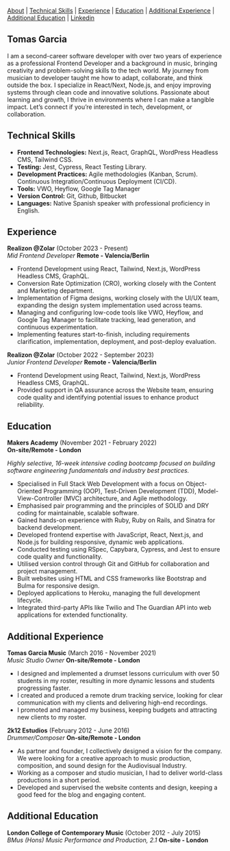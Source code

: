 [About](#tomas-garcia) | [Technical Skills](#technical-skills) | [Experience](#experience) | [Education](#education) | [Additional Experience](#additional-experience)
| [Additional Education](#additional-education) | [Linkedin](https://www.linkedin.com/in/tomas-garcia-64b145102/)
## Tomas Garcia

I am a second-career software developer with over two years of experience as a professional Frontend Developer and a background in music, bringing creativity and problem-solving skills to the tech world. My journey from musician to developer taught me how to adapt, collaborate, and think outside the box. I specialize in React/Next, Node.js, and enjoy improving systems through clean code and innovative solutions. Passionate about learning and growth, I thrive in environments where I can make a tangible impact. Let’s connect if you’re interested in tech, development, or collaboration.
  

## Technical Skills

* **Frontend Technologies:** Next.js, React, GraphQL, WordPress Headless CMS, Tailwind CSS.
* **Testing:** Jest, Cypress, React Testing Library.
* **Development Practices:** Agile methodologies (Kanban, Scrum). Continuous Integration/Continuous Deployment (CI/CD).
* **Tools:** VWO, Heyflow, Google Tag Manager
* **Version Control:** Git, Github, Bitbucket
* **Languages:** Native Spanish speaker with professional proficiency in English.


## Experience

**Realizon @Zolar**  (October 2023 - Present) 
<br>
_Mid Frontend Developer_  **Remote - Valencia/Berlin**

* Frontend Development using React, Tailwind, Next.js, WordPress Headless CMS, GraphQL.
* Conversion Rate Optimization (CRO), working closely with the Content and Marketing department.
* Implementation of Figma designs, working closely with the UI/UX team, expanding the design system implementation used across teams.
* Managing and configuring low-code tools like VWO, Heyflow, and Google Tag Manager to facilitate tracking, lead generation, and continuous experimentation.
* Implementing features start-to-finish, including requirements clarification, implementation, deployment, and post-deploy evaluation.

**Realizon @Zolar**  (October 2022 - September 2023)
<br>
_Junior Frontend Developer_  **Remote - Valencia/Berlin**

* Frontend Development using React, Tailwind, Next.js, WordPress Headless CMS, GraphQL.
* Provided support in QA assurance across the Website team, ensuring code quality and identifying potential
issues to enhance product reliability.


## Education

**Makers Academy**  (November 2021 - February 2022)
<br>
**On-site/Remote - London**

_Highly selective, 16-week intensive coding bootcamp focused on building software engineering fundamentals and industry best practices._

* Specialised in Full Stack Web Development with a focus on Object-Oriented Programming (OOP), Test-Driven Development (TDD), Model-View-Controller (MVC) architecture, and Agile methodology.
* Emphasised pair programming and the principles of SOLID and DRY coding for maintainable, scalable software.
* Gained hands-on experience with Ruby, Ruby on Rails, and Sinatra for backend development.
* Developed frontend expertise with JavaScript, React, Next.js, and Node.js for building responsive, dynamic web applications.
* Conducted testing using RSpec, Capybara, Cypress, and Jest to ensure code quality and functionality.
* Utilised version control through Git and GitHub for collaboration and project management.
* Built websites using HTML and CSS frameworks like Bootstrap and Bulma for responsive design.
* Deployed applications to Heroku, managing the full development lifecycle.
* Integrated third-party APIs like Twilio and The Guardian API into web applications for extended
functionality.


## Additional Experience

**Tomas Garcia Music**  (March 2016 - November 2021)
<br>
_Music Studio Owner_  **On-site/Remote - London**

* I designed and implemented a drumset lessons curriculum with over 50 students in my roster, resulting in more dynamic lessons and students progressing faster.
* I created and produced a remote drum tracking service, looking for clear communication with my clients and delivering high-end recordings.
* I promoted and managed my business, keeping budgets and attracting new clients to my roster.

**2k12 Estudios**  (February 2012 - June 2016)
<br>
_Drummer/Composer_  **On-site/Remote - London**

* As partner and founder, I collectively designed a vision for the company. We were looking for a creative approach to music production, composition, and sound design for the Audiovisual Industry.
* Working as a composer and studio musician, I had to deliver world-class productions in a short period.
* Developed and supervised the website contents and design, keeping a good feed for the blog and engaging content.


## Additional Education

**London College of Contemporary Music**  (October 2012 - July 2015)
<br>
_BMus (Hons) Music Performance and Production, 2.1_  **On-site - London**
